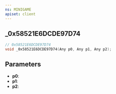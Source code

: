 ```yaml
---
ns: MINIGAME
apiset: client
---
```

## _0x58521E6DCDE97D74

```c
// 0x58521E6DCDE97D74
void _0x58521E6DCDE97D74(Any p0, Any p1, Any p2);
```


## Parameters
* **p0**:
* **p1**:
* **p2**: